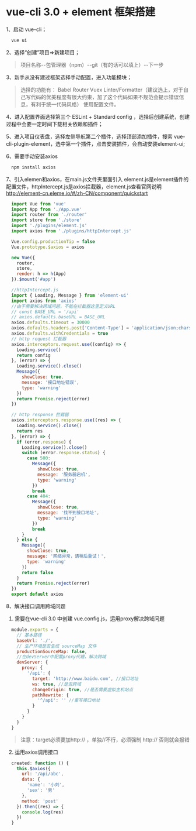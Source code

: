 # vue-cli 3.0 + element 框架搭建

1、启动 vue-cli；
```javascript
  vue ui
```
2、选择“创建”项目=>新建项目；
> 项目名称--包管理器（npm）--git（有的话可以填上）--下一步

3、新手从没有建过框架选择手动配置，进入功能模块；
>选择的功能有：
> Babel
> Router
> Vuex
> Linter/Formatter（建议选上，对于自己写代码的优美程度有很大约束，加了这个代码如果不规范会提示错误信息，有利于统一代码风格）
> 使用配置文件。
>

4、进入配置界面选择第三个 ESLint + Standard config ，选择后创建系统，创建过程中会要一定时间下载相关依赖和插件；

5、进入项目仪表盘，选择左侧导航第二个插件，选择顶部添加插件，搜索 vue-cli-plugin-element，选中第一个插件，点击安装插件，会自动安装element-ui;

6、需要手动安装axios
```javascript
  npm install axios
```

7、引入elemen和axios，在main.js文件夹里面引入 element.js是element插件的配置文件，httpIntercept.js是axios拦截器，element.js查看官网说明 http://element-cn.eleme.io/#/zh-CN/component/quickstart
```javascript
  import Vue from 'vue'
  import App from './App.vue'
  import router from './router'
  import store from './store'
  import './plugins/element.js'
  import axios from './plugins/httpIntercept.js'

  Vue.config.productionTip = false
  Vue.prototype.$axios = axios

  new Vue({
    router,
    store,
    render: h => h(App)
  }).$mount('#app')
```
```javascript
  //httpIntercept.js
  import { Loading, Message } from 'element-ui'
  import axios from 'axios'
  //由于需要解决跨域问题，不能在拦截器这里定义URL
  // const BASE_URL = '/api'
  // axios.defaults.baseURL = BASE_URL
  axios.defaults.timeout = 30000
  axios.defaults.headers.post['Content-Type'] = 'application/json;charset=UTF-8'
  axios.defaults.withCredentials = true
  // http request 拦截器
  axios.interceptors.request.use((config) => {
    Loading.service()
    return config
  }, (error) => {
    Loading.service().close()
    Message({
      showClose: true,
      message: '接口地址错误',
      type: 'warning'
    })
    return Promise.reject(error)
  })

  // http response 拦截器
  axios.interceptors.response.use((res) => {
    Loading.service().close()
    return res
  }, (error) => {
    if (error.response) {
      Loading.service().close()
      switch (error.response.status) {
        case 500:
          Message({
            showClose: true,
            message: '服务器宕机',
            type: 'warning'
          })
          break
        case 404:
          Message({
            showClose: true,
            message: '找不到接口地址',
            type: 'warning'
          })
          break
      }
    } else {
      Message({
        showClose: true,
        message: '网络异常，请稍后重试！',
        type: 'warning'
      })
      return false
    }
    return Promise.reject(error)
  })
  export default axios
```

8、解决接口调用跨域问题
1. 需要在vue-cli 3.0 中创建 vue.config.js，运用proxy解决跨域问题
```javascript
  module.exports = {
    // 基本路径
    baseUrl: './',
    // 生产环境是否生成 sourceMap 文件
    productionSourceMap: false,
    //在devServer中配置proxy代理，解决跨域
    devServer: {
      proxy: {
        '/api': {
          target: 'http://www.baidu.com', //接口地址
          ws: true, //是否跨域
          changeOrigin: true, //是否需要虚拟主机站点
          pathRewrite: {
            '^/api': '' //重写接口地址
          }
        }
      }
    }
  }
```
>注意：target必须要加http:// ，单独//不行，必须强制 http:// 否则就会报错

2. 运用axios调用接口
```javascript
  created: function () {
    this.$axios({
      url: '/api/abc',
      data: {
        'name': '小刘',
        'sex': '男'
      },
      method: 'post'
    }).then((res) => {
      console.log(res)
    })
  }
```
